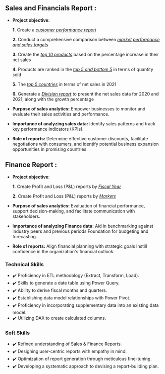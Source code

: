 ## Sales and Financials Report :


- **Project objective:** 

    **1.** Create a _[customer performance report](https://github.com/YatinLokhande/Excel-Sales-and-Financial-Analytics/blob/main/Customer%20Performance%20Report.pdf)_ 

    **2.** Conduct a comprehensive comparison between _[market performance and sales targets](https://github.com/YatinLokhande/Excel-Sales-and-Financial-Analytics/blob/main/Market%20Performance%20vs%20Target.pdf)_

    **3.** Create the _[top 10 products](https://github.com/YatinLokhande/Excel-Sales-and-Financial-Analytics/blob/main/Top%2010%20Products.pdf)_ based on the percentage increase in 
    their net sales

    **4.** Products are ranked in the _[top 5 and bottom 5](https://github.com/YatinLokhande/Excel-Sales-and-Financial-Analytics/blob/main/Top%205%20%26%20Bottom%205.pdf)_ in terms of quantity sold

    **5.** The _[top 5 countries](https://github.com/YatinLokhande/Excel-Sales-and-Financial-Analytics/blob/main/Top%205%20Countries%20Net%20Sales.pdf)_ in terms of net sales in 2021

    **6.** Generate a _[Division report](https://github.com/YatinLokhande/Excel-Sales-and-Financial-Analytics/blob/main/Division%20Level%20Report.pdf)_ to present the net sales data for 2020 and 2021, along with the growth percentage

- **Purpose of sales analytics:** Empower businesses to monitor and evaluate their sales activities and performance.

- **Importance of analyzing sales data:** Identify sales patterns and track key performance indicators (KPIs).

- **Role of reports:** Determine effective customer discounts, facilitate negotiations with consumers, and identify potential business expansion opportunities in promising countries.


## Finance Report :

- **Project objective:** 

    **1.** Create Profit and Loss (P&L) reports by _[Fiscal Year](https://github.com/YatinLokhande/Excel-Sales-and-Financial-Analytics/blob/main/P%20%26%20L%20Report.pdf)_ 

   **2.** Create Profit and Loss (P&L) reports by _[Markets](https://github.com/YatinLokhande/Excel-Sales-and-Financial-Analytics/blob/main/P%20%26%20L%20Months.pdf)_

- **Purpose of sales analytics:** Evaluation of financial performance, support decision-making, and facilitate communication with stakeholders.

- **Importance of analyzing Finance data:** Aid in benchmarking against industry peers and previous periods Foundation for budgeting and forecasting.

- **Role of reports:** Align financial planning with strategic goals Instill confidence in the organization's financial outlook.


### Technical Skills
- ✔️ Proficiency in ETL methodology (Extract, Transform, Load).
- ✔️ Skills to generate a date table using Power Query.
- ✔️ Ability to derive fiscal months and quarters.
- ✔️ Establishing data model relationships with Power Pivot.
- ✔️ Proficiency in incorporating supplementary data into an existing data model.
- ✔️ Utilizing DAX to create calculated columns.

### Soft Skills
- ✔️ Refined understanding of Sales & Finance Reports.
- ✔️ Designing user-centric reports with empathy in mind.
- ✔️ Optimization of report generation through meticulous fine-tuning.
- ✔️ Developing a systematic approach to devising a report-building plan.
